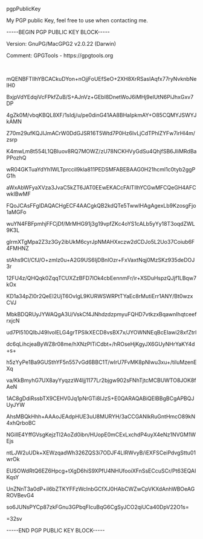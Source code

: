 <p class="p1">pgpPublicKey</p>
<p class="p1">My PGP public Key, feel free to use when contacting me.</p>
<p class="p1">-----BEGIN PGP PUBLIC KEY BLOCK-----</p>
<p class="p1">Version: GnuPG/MacGPG2 v2.0.22 (Darwin)</p>
<p class="p1">Comment: GPGTools - https://gpgtools.org</p>
<p class="p2"><br></p>
<p class="p1">mQENBFTIlhYBCACkuDYon+nOjjFoUEfSeO+2XH8XrRSasIAqfx77ryNvknbNeIH0</p>
<p class="p1">BxjpVdYEdqiVcFPkfZuB/S+AJnVz+GEbI8DnetWoJ6iMHj9elUtN6PiJhxGxv7DP</p>
<p class="p1">4gZk0M/vbqKBQL8XF/1sIdj/u/pe0dinG41AA8BHaIpkmAY+O85CQMYJSWYJkAMN</p>
<p class="p1">Z70m29ufKQJIJmACrW0DdGJSR16T5Wtd7P0Hz6IvLjCdTPhlZYFw7irHl4m/zsrp</p>
<p class="p1">K4mwLm8t554L1QBIuov8RQ7MOWZ/zU78NCKHVyGdSu4QhjfSB6JIiMRdBaPPozhQ</p>
<p class="p1">wR04GKTuaYdYh1WLTprcciI9kla811PEDSMFABEBAAG0H21hcml1c0tyb2ggPG1h</p>
<p class="p1">aWxAbWFyaXVza3JvaC5kZT6JAT0EEwEKACcFAlTIlhYCGwMFCQeGH4AFCwkIBwMF</p>
<p class="p1">FQoJCAsFFgIDAQACHgECF4AACgkQB2kdQTe5TwwIHAgAgexLb9KzosgFjo1aMGFo</p>
<p class="p1">wuYN4FBFpmhjFFCjDf/MrMHG91j3g19vpfZKc4oYS1cALb5yYy18T3oqdZWL9K3L</p>
<p class="p1">glrmXTgMpa2Z3z3Gy2ibUkM6cyrJpNMAHXxczw2dCDJo5L2Uo37Coiub6F4FMHNZ</p>
<p class="p1">stAhs9CI/CfJ/O+zmlz0u+A2G9US6IjDBnIOzr+FxVaxtNqj0MzSKz935deDOJ3r</p>
<p class="p1">12FU4z/QHQqk0ZqqTCUXZzBFD7lOk4cbEennmFr/ir+XSDuHspzQJjf1LBqw7kOx</p>
<p class="p1">KD1a34pZl0r2QeEI2UjT6OvIgL9KURWSWRPtTYaEc8rMutiErr1ANY/Bt0wzxCVJ</p>
<p class="p1">MbkBDQRUyJYWAQgA3U/VskCf4JNhdzdzpmyuFQHD7vtkzxBqawnIhqtceefrxjcN</p>
<p class="p1">ud7Pl510QIbJ49IvolELG4grTPSIkXECD8vsBX7x/JYOWNNEqBcEIawi28xfZtrl</p>
<p class="p1">dc6qLihcjeaByWZ8r08me/hXNzPITiCdbt+/hROseHjKgyJX6GUyNHrYaKY4d+s+</p>
<p class="p1">h5zYyPe1Ba9GUSthYF5n557vGd6BBC1T/wIrU7FvMK8pNlwu3xu+/tiluMzenEXq</p>
<p class="p1">va/KkBmyhG7UX8ayYyqzzW4ljj1177Lr2bjgw902sFNhTjtcMCBUWTO8JOK8fAeN</p>
<p class="p1">1AC8gDdiRssbTX9CEHV0Jq1pNrGTi8IJzS+E0QARAQABiQElBBgBCgAPBQJUyJYW</p>
<p class="p1">AhsMBQkHhh+AAAoJEAdpHUE3uU8MURYH/3aCCGANlkRuGntHmcO89kN4xhQrboBC</p>
<p class="p1">NGillE4YffGVsgKejzTl2AoZd0ibn/HUopE0mCExLxchdP4uyX4eNz1NVGM1WEjs</p>
<p class="p1">ntLJW2uUDk+XEWzqadWh326ZQS3i7ODJF4LIRWvyB/iEXFSCeiPdvgSttu01wrOk</p>
<p class="p1">EUSOWdRtQ6EZ6Hpcg+tXgD6hiS9XPfU4NHUfooiXFnSsECcuSCr/Pt63EQAIKqsY</p>
<p class="p1">UnZNnT3a0dP+il6bZTKYFFzWcInbGCfXJ0HAbCWZwCpVKXdAnhWBOeAGROVBevG4</p>
<p class="p1">so6JUNsPYCp87zkFGnu3GPbqFIcuBqG6CgSyJCO2qiUCa40DpV22O1s=</p>
<p class="p1">=32sv</p>
<p class="p1">-----END PGP PUBLIC KEY BLOCK-----</p>

